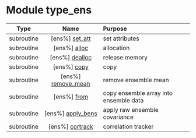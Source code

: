 # Module type_ens

| Type | Name | Purpose |
| :--: | :--: | :---------- |
| subroutine | [ens%] [set_att](https://github.com/JCSDA/saber/src/saber/bump/type_ens.F90#L48) | set attributes |
| subroutine | [ens%] [alloc](https://github.com/JCSDA/saber/src/saber/bump/type_ens.F90#L68) | allocation |
| subroutine | [ens%] [dealloc](https://github.com/JCSDA/saber/src/saber/bump/type_ens.F90#L95) | release memory |
| subroutine | [ens%] [copy](https://github.com/JCSDA/saber/src/saber/bump/type_ens.F90#L113) | copy |
| subroutine | [ens%] [remove_mean](https://github.com/JCSDA/saber/src/saber/bump/type_ens.F90#L131) | remove ensemble mean |
| subroutine | [ens%] [from](https://github.com/JCSDA/saber/src/saber/bump/type_ens.F90#L166) | copy ensemble array into ensemble data |
| subroutine | [ens%] [apply_bens](https://github.com/JCSDA/saber/src/saber/bump/type_ens.F90#L205) | apply raw ensemble covariance |
| subroutine | [ens%] [cortrack](https://github.com/JCSDA/saber/src/saber/bump/type_ens.F90#L274) | correlation tracker |
